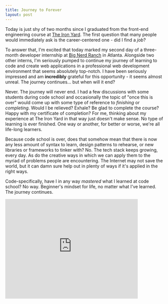 ```yaml
---
title: Journey to Forever
layout: post
---
```

Today is just shy of two months since I graduated from the front-end engineering course at [The Iron Yard](http://www.theironyard.com).  The first question that many people would immediately ask is the career-centered one - did I find a *job*?  

To answer that, I'm excited that today marked my second day of a three-month developer internship at [Big Nerd Ranch](http://www.bignerdranch.com) in Atlanta.  Alongside two other interns, I'm seriously pumped to continue my journey of learning to code and create web applications in a professional web development environment that seems absolutely top-notch.  I have been seriously impressed and am **incredibly** grateful for this opportunity - it seems almost unreal.  The journey continues... but when will it end?

Never.  The journey will never end.  I had a few discussions with some students during code school and occasionally the topic of "once this is over" would come up with some type of reference to *finishing* or *completing*.  Would I be relieved?  Exhale? Be glad to complete the course?  Happy with my certificate of completion? For me, thinking about my experience at The Iron Yard in that way just doesn't make sense.  No type of learning is ever finished.  One way or another, for better or worse, we're all life-long learners.

Because code school is over, does that somehow mean that there is now any less amount of syntax to learn, design patterns to rehearse, or new libraries or frameworks to tinker with? No.  The tech stack keeps growing, every day.  As do the creative ways in which we can apply them to the myriad of problems people are encountering.  The Internet may not save the world, but it can damn sure help out in plenty of ways if it's applied in the right ways.

Code-specifically, have I in any way *mastered* what I learned at code school?  No way.  Beginner's mindset for life, no matter what I've learned.  The journey continues.   

<iframe width="420" height="315" src="https://www.youtube.com/embed/Rjlo5ZmWicY" frameborder="0" allowfullscreen></iframe>
